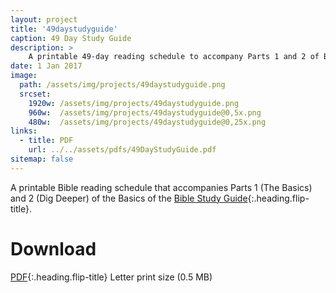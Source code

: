 ```yaml
---
layout: project
title: '49daystudyguide'
caption: 49 Day Study Guide
description: >
    A printable 49-day reading schedule to accompany Parts 1 and 2 of Basics of the Bible study guide.
date: 1 Jan 2017
image: 
  path: /assets/img/projects/49daystudyguide.png
  srcset: 
    1920w: /assets/img/projects/49daystudyguide.png
    960w:  /assets/img/projects/49daystudyguide@0,5x.png
    480w:  /assets/img/projects/49daystudyguide@0,25x.png
links:
  - title: PDF
    url: ../../assets/pdfs/49DayStudyGuide.pdf
sitemap: false
---
```


A printable Bible reading schedule that accompanies Parts 1 (The Basics) and 2 (Dig Deeper) of the Basics of the [Bible Study Guide](../studyguide/README.md){:.heading.flip-title}.  

# Download
[PDF](../assets/pdfs/49DayStudyGuide.pdf){:.heading.flip-title} <span class="icon-file-pdf"></span> Letter print size (0.5 MB)